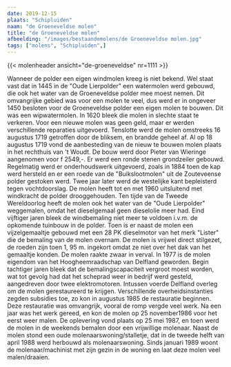 ```yaml
---
date: 2019-12-15
plaats: "Schipluiden"
naam: "de Groeneveldse molen"
title: "de Groeneveldse molen"
afbeelding: "/images/bestaandemolens/de Groeneveldse molen.jpg"
tags: ["molens", "Schipluiden",]
---
```

{{< molenheader ansicht="de-groeneveldse" nr=1111 >}}

Wanneer de polder een eigen windmolen kreeg is niet bekend. Wel staat
vast dat in 1445 in de "Oude Lierpolder" een watermolen werd gebouwd,
die ook het water van de Groeneveldse polder mee moest nemen. Dit
omvangrijke gebied was voor een molen te veel, dus werd er in ongeveer
1450 besloten voor de Groeneveldse polder een eigen molen te bouwen. Dit
was een wipwatermolen. In 1620 bleek die molen in slechte staat te
verkeren. Voor een nieuwe molen was geen geld, maar er werden
verschillende reparaties uitgevoerd. Tenslotte werd de molen omstreeks
16 augustus 1719 getroffen door de bliksem, en brandde geheel af. Al op
18 augustus 1719 vond de aanbesteding van de nieuw te bouwen molen
plaats in het rechthuis van 't Woudt. De bouw werd door Pieter van
Wieringe aangenomen voor  f  2549,-. Er werd een ronde stenen
grondzeiler gebouwd. Regelmatig werd er onderhoudswerk uitgevoerd, zoals
in 1884 toen de kap werd hersteld en er een roede van de
"Buikslootmolen" uit de Zouteveense  polder gestoken werd. Twee jaar
later werd de westelijke kant bepleisterd tegen vochtdoorslag. De molen
heeft tot en met 1960 uitsluitend met windkracht de polder
drooggehouden. Ten tijde van de Tweede Wereldoorlog heeft de molen ook
het water van de "Oude Lierpolder" weggemalen, omdat het dieselgemaal
geen dieselolie meer had. Eind vijftiger jaren bleek de windbemaling
niet meer te voldoen i.v.m. de opkomende tuinbouw in de polder. Toen is
er naast de molen een vijzelgemaaltje gebouwd met een 28 PK dieselmotor
van het merk "Lister" die de bemaling van de molen overnam. De molen is
vrijwel direct stilgezet, de roeden zijn toen 1, 95 m. ingekort omdat ze
niet over het dak van het gemaaltje konden. De molen raakte zwaar in
verval. In 1977 is de molen eigendom van het Hoogheemraadschap van
Delfland geworden. Begin tachtiger jaren bleek dat de
bemalingscapaciteit vergroot moest worden, wat tot gevolg had dat het
scheprad weer in bedrijf werd gesteld, aangedreven door twee
elektromotoren. Intussen voerde Delfland overleg om de molen
gerestaureerd te krijgen. Verschillende overheidsinstanties zegden
subsidies toe, zo kon in augustus 1985 de restauratie beginnen. Deze
restauratie was omvangrijk, vooral de romp vergde veel werk. Na een jaar
was het werk gereed, en kon de molen op 25 november1986 voor het eerst
weer malen. De oplevering vond plaats op 25 mei 1987, en toen werd de
molen in de weekends bemalen door een vrijwillige molenaar. Naast de
molen stond een oude molenaarswoning/stalletje, dat in de tweede helft
van april 1988 werd herbouwd als molenaarswoning. Sinds januari 1989
woont de molenaar/machinist  met zijn gezin in de woning en laat deze
molen veel malen/draaien. 
